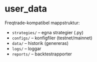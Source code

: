 # user_data

Freqtrade-kompatibel mappstruktur:
- `strategies/` – egna strategier (.py)
- `configs/` – konfigfiler (testnet/mainnet)
- `data/` – historik (genereras)
- `logs/` – loggar
- `reports/` – backtestrapporter
